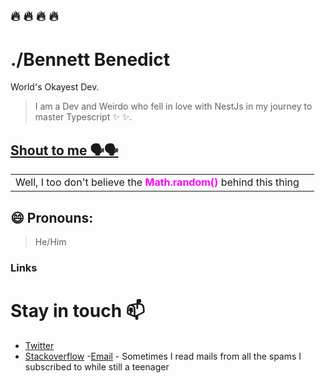 ## :fire: :fire: :fire: :fire:

# ./Bennett Benedict

World's Okayest Dev.

> I am a Dev and Weirdo who fell in love with NestJs in my journey to master Typescript :sparkles: :sparkles:.

## [Shout to me 🗣️🗣️](<https://twitter.com/intent/tweet?text=Yooh%20🔥🔥%20%40BaharaJr%20%F0%9F%91%8B.%20what's%20good!%20(https%3A%2F%2Fgithub.com%2FBaharaJr)%0A%0A>)

<table>
  <tr>
    <td>Well, I too don't believe the <b style='color: magenta'>Math.random()</b> behind this thing</td>
    <td><img src="https://ryan-lanciaux-counter.glitch.me/count.svg" alt="" /></td>
  </tr>
</table>

##  😄 Pronouns:
   > He/Him

### Links

# Stay in touch 📫
- [Twitter](https://twitter.com/BaharaJr)
- [Stackoverflow](https://stackoverflow.com/users/10117334/baharajr) 
-[Email](mailto:bennybenester@gmail.com) - Sometimes I read mails from all the spams I subscribed to while still a teenager

